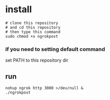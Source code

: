 # install
```
# clone this repository
# and cd this repository
# then type this command
sudo chmod +x ngrokpost
```

### if you need to setting default command
set PATH to this repository dir

## run
```
nohup ngrok http 3000 >/dev/null &
./ngrokpost
```